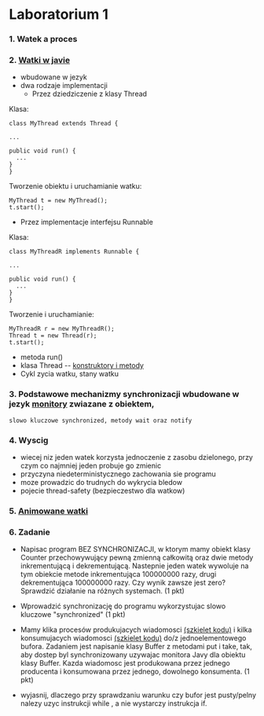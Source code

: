# Laboratorium 1

### 1. Watek a proces
### 2. [Watki w javie](http://download.oracle.com/javase/tutorial/essential/concurrency/index.html)

- wbudowane w jezyk
- dwa rodzaje implementacji
  - Przez dziedziczenie z klasy Thread

Klasa:

```
class MyThread extends Thread {

...

public void run() {
  ...
}
}

```
Tworzenie obiektu i uruchamianie watku:

```
MyThread t = new MyThread();
t.start();
```

- Przez implementacje interfejsu Runnable

Klasa:

```
class MyThreadR implements Runnable {

...

public void run() {
  ...
}
}

```
Tworzenie i uruchamianie:

```
MyThreadR r = new MyThreadR();
Thread t = new Thread(r);
t.start();
```

- metoda run()
-  klasa Thread -- [konstruktory i metody](http://download.oracle.com/javase/10/docs/api/java/lang/Thread.html)
-  Cykl zycia watku, stany watku

### 3. Podstawowe mechanizmy synchronizacji wbudowane w jezyk [monitory](https://home.agh.edu.pl/~kzajac/dydakt/tw/lab1/monitory.html) zwiazane z obiektem,
    slowo kluczowe synchronized, metody wait oraz notify

### 4. Wyscig
- wiecej niz jeden watek korzysta jednoczenie z zasobu dzielonego, przy czym co najmniej jeden probuje go zmienic
- przyczyna niedeterministycznego zachowania sie programu
- moze prowadzic do trudnych do wykrycia bledow
- pojecie thread-safety (bezpieczestwo dla watkow)

### 5. [Animowane watki](http://sourceforge.net/projects/javaconcurrenta/)
### 6. Zadanie
  - Napisac program BEZ SYNCHRONIZACJI, w ktorym mamy obiekt klasy Counter
    przechowywujący pewną zmienną całkowitą oraz dwie metody inkrementującą i
    dekrementującą.
    Nastepnie jeden watek wywoluje na tym obiekcie metode inkrementująca 100000000 razy,
    drugi dekrementująca 100000000 razy.
    Czy wynik zawsze jest zero? Sprawdzić działanie na różnych systemach. (1 pkt)
  
  - Wprowadzić synchronizację do programu wykorzystujac slowo kluczowe "synchronized"  (1 pkt)

  - Mamy klika procesów produkujacych wiadomosci [(szkielet kodu)](https://home.agh.edu.pl/~kzajac/dydakt/tw/lab1/Prod_szkielet.txt) i kilka konsumujacych
  wiadomosci [(szkielet kodu)](https://home.agh.edu.pl/~kzajac/dydakt/tw/lab1/Cons_szkielet.txt) do/z jednoelementowego bufora. Zadaniem jest napisanie klasy
  Buffer z metodami put i take, tak, aby dostep byl synchronizowany uzywajac monitora Javy
   dla obiektu klasy Buffer. Kazda wiadomosc jest produkowana przez jednego producenta i
   konsumowana przez jednego, dowolnego konsumenta. (1 pkt)
   
  - wyjasnij, dlaczego przy sprawdzaniu warunku czy bufor jest pusty/pelny nalezy uzyc
    instrukcji while , a nie wystarczy instrukcja if.




